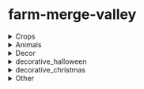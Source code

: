 # farm-merge-valley
<details>
<summary>Crops</summary>
  
| object name | code name | image |
| --- | --- | --- |
|  | avocado_1 | ![avocado_1](https://github.com/user-attachments/assets/d7ca405b-323c-420c-a563-adf21d8b0c3f) |
|  | avocado_2 | ![avocado_2](https://github.com/user-attachments/assets/31c6b93b-9a25-4bae-8580-8dbf59455d68) |
|  | avocado_3 | ![avocado_3](https://github.com/user-attachments/assets/389b65e3-75c9-4928-89ca-726a38f766b7) |
|  | avocado_4 | ![avocado_4](https://github.com/user-attachments/assets/a8e49119-efe8-4960-80c1-df67a39121e4) |
|  | carrot_1 | ![carrot_1](https://github.com/user-attachments/assets/21a18edc-570a-453d-9997-22a772f2f96c) |
|  | carrot_2 | ![carrot_2](https://github.com/user-attachments/assets/588ec300-bf1a-4bd2-b9c2-046f4f8c7a2e) |
|  | carrot_3 | ![carrot_3](https://github.com/user-attachments/assets/1556d904-cf38-42bb-a5a1-bc02f4607dc8) |
|  | carrot_4 | ![carrot_4](https://github.com/user-attachments/assets/1020bcb6-a73b-4b5e-920a-f18fcae5cb1b) |
|  | coffee_1 | ![coffee_1](https://github.com/user-attachments/assets/ca85b198-b597-4e59-8c06-c8e249410903) |
|  | coffee_2 | ![coffee_2](https://github.com/user-attachments/assets/741fd520-dd21-4464-8955-cdf868215af5) |
|  | coffee_3 | ![coffee_3](https://github.com/user-attachments/assets/8c9432fe-0045-4843-bc64-8ba379d1ee0c) |
|  | coffee_4 | ![coffee_4](https://github.com/user-attachments/assets/30db710c-9778-495c-aa7a-77d930fc8789) |
|  | corn_1 | ![corn_1](https://github.com/user-attachments/assets/9ba4fe80-59e0-48b5-b634-dd3c420a8600) |
|  | corn_2 | ![corn_2](https://github.com/user-attachments/assets/c52813bc-38d5-4af3-92f2-35387947cb4a) |
|  | corn_3 | ![corn_3](https://github.com/user-attachments/assets/2596124b-7f1f-4586-bccd-1c1eb4a7b825) |
|  | corn_4 | ![corn_4](https://github.com/user-attachments/assets/bbb4f549-6dfc-4360-b309-52b844789fb3) |
|  | soybeans_1 | ![soybeans_1](https://github.com/user-attachments/assets/f0d939db-3a14-46d6-9035-de77e3c5db70) |
|  | soybeans_2 | ![soybeans_2](https://github.com/user-attachments/assets/a957e6e6-295c-472e-a7b5-a2e4aadf1635) |
|  | soybeans_3 | ![soybeans_3](https://github.com/user-attachments/assets/e8750eba-0301-47b7-89c0-7278962b66d0) |
|  | soybeans_4 | ![soybeans_4](https://github.com/user-attachments/assets/cb9ac2ba-0898-443d-8883-d422b8302029) |
|  | sugarcane_1 | ![sugarcane_1](https://github.com/user-attachments/assets/233a2559-c50f-43b7-bab1-f0a2c24efafa) |
|  | sugarcane_2 | ![sugarcane_2](https://github.com/user-attachments/assets/a638df44-d57a-4871-b176-955df7881b75) |
|  | sugarcane_3 | ![sugarcane_3](https://github.com/user-attachments/assets/8f08dfeb-0ec0-4c84-b6ce-ac0f5c9b41b5) |
|  | sugarcane_4 | ![sugarcane_4](https://github.com/user-attachments/assets/786ac749-e661-460c-9cbc-726a19767904) |
|  | sunflower_1 | ![sunflower_1](https://github.com/user-attachments/assets/12565ced-ebcc-42be-97c8-1bcb6d6dce48) |
|  | sunflower_2 | ![sunflower_2](https://github.com/user-attachments/assets/077c5766-4621-4595-9ed1-c2941771d6ba) |
|  | sunflower_3 | ![sunflower_3](https://github.com/user-attachments/assets/ac1f4758-72ce-43f1-8487-d5bcdee6ff08) |
|  | sunflower_4 | ![sunflower_4](https://github.com/user-attachments/assets/2c909085-a5bf-4334-bf8b-26edb832e727) |
|  | tomato_1 | ![tomato_1](https://github.com/user-attachments/assets/ce3c7f6c-469b-4345-8a90-7533ddb954c7) |
|  | tomato_2 | ![tomato_2](https://github.com/user-attachments/assets/a80e9ab9-bda7-4f6b-9186-9e75fce5516f) |
|  | tomato_3 | ![tomato_3](https://github.com/user-attachments/assets/67007e12-d896-494a-b420-35ad2dff7931) |
|  | tomato_4 | ![tomato_4](https://github.com/user-attachments/assets/0ddbc971-0056-4070-9add-3aa80dfcc37c) |
|  | wheat_1 | ![wheat_1](https://github.com/user-attachments/assets/e7cf14c7-2f71-4eab-9ca8-5afc6b82b546) |
|  | wheat_2 | ![wheat_2](https://github.com/user-attachments/assets/35e8a8db-febb-4485-8eff-a26d8c01b276) |
|  | wheat_3 | ![wheat_3](https://github.com/user-attachments/assets/ee9f3ba2-1dc3-4cb9-a82d-72eb8dd1d442) |
|  | wheat_4 | ![wheat_4](https://github.com/user-attachments/assets/eb210fb6-3863-4a16-9fde-1b89038920ac) |

</details>

<details>
<summary>Animals</summary>

| object name | code name | image |
| --- | --- | --- |
|  |  | ![chicken_1](https://github.com/user-attachments/assets/1c54ba44-9d52-4b77-aa5a-d9e367fe24df) |
|  |  | ![chicken_2](https://github.com/user-attachments/assets/e61faaa2-f37b-46d3-b525-fedd353c4898) |
|  |  | ![chicken_3](https://github.com/user-attachments/assets/367c1971-3462-4b71-8036-672fafc485a7) |
|  |  | ![chicken_4](https://github.com/user-attachments/assets/ba959bab-81dc-4b0d-ba72-8c501ecb1deb) |
|  |  | ![cow_1](https://github.com/user-attachments/assets/10f12713-e7b5-46ca-9b21-304f5bdeeb1a) |
|  |  | ![cow_2](https://github.com/user-attachments/assets/f15ccc22-6bd5-4c49-a08e-27d9038e8b87) |
|  |  | ![cow_3](https://github.com/user-attachments/assets/c0e1586c-29ab-4326-9f01-b40b7539fec3) |
|  |  | ![cow_4](https://github.com/user-attachments/assets/0f0af0da-8d88-4f36-867d-5efbfd1d022e) |
|  |  | ![deer_1](https://github.com/user-attachments/assets/027edd0c-d9ce-4930-a57a-801c6048a418) |
|  |  | ![deer_2](https://github.com/user-attachments/assets/e66f44d6-15b6-4295-93ba-787e75298b5e) |
|  |  | ![deer_3](https://github.com/user-attachments/assets/a93502a3-73f9-4488-ae1f-df9e73f26778) |
|  |  | ![deer_4](https://github.com/user-attachments/assets/683bbbd8-eb61-4bcc-8402-7000e4d6ff15) |
|  |  | ![goat_1](https://github.com/user-attachments/assets/5e9076eb-38fe-4305-91f2-d19692b2ed00) |
|  |  | ![goat_2](https://github.com/user-attachments/assets/c723b5df-4941-4051-8cb5-4ffda095129c) |
|  |  | ![goat_3](https://github.com/user-attachments/assets/c225a975-acc4-4525-b5ef-02420ae3913d) |
|  |  | ![goat_4](https://github.com/user-attachments/assets/07ff5bed-1586-45a7-a82b-c7ca356e2750) |
|  |  | ![pig_1](https://github.com/user-attachments/assets/54d3c27c-a818-48d3-a80f-553fa946fd28) |
|  |  | ![pig_2](https://github.com/user-attachments/assets/fbce0efa-06cc-474d-92aa-0bc96a628a37) |
|  |  | ![pig_3](https://github.com/user-attachments/assets/9ea652e9-5241-42ea-89d4-90d3134d5208) |
|  |  | ![pig_4](https://github.com/user-attachments/assets/693f006f-01b8-4b96-81d4-e9d6954642ed) |
|  |  | ![sheep_1](https://github.com/user-attachments/assets/051cf15b-756e-4a39-bb6a-7137dd3199e1) |
|  |  | ![sheep_2](https://github.com/user-attachments/assets/796da01c-49c4-48fe-a12f-2c8182d9a796) |
|  |  | ![sheep_3](https://github.com/user-attachments/assets/a2a12dd5-fad2-4527-8546-d5358d4f743d) |
|  |  | ![sheep_4](https://github.com/user-attachments/assets/ac4df414-0b00-48c6-b324-6e9c008110fa) |
|  |  | ![trufflepig_1](https://github.com/user-attachments/assets/1d1079d9-9e0a-499d-be1e-ce9b365e2dd2) |
|  |  | ![trufflepig_2](https://github.com/user-attachments/assets/49d245e5-466b-44da-8be8-03963b7ac60c) |
|  |  | ![trufflepig_3](https://github.com/user-attachments/assets/ed40c3fa-b8c6-44e5-a856-1aa222938a87) |
|  |  | ![trufflepig_4](https://github.com/user-attachments/assets/d252de19-3769-4c93-8149-f2ae2c8b5103) |

</details>

<details>
<summary>Decor</summary>

| object name | code name | image |
| --- | --- | --- |

|  |  | ![bakery](https://github.com/user-attachments/assets/a5491934-7c04-422f-8123-df901af4e6e9)
 |
|  |  | ![barista](https://github.com/user-attachments/assets/b3be8857-83ef-445d-abda-89dbd687e840)
 |
|  |  | ![bbq](https://github.com/user-attachments/assets/45d74351-205c-41fb-8ad5-7272f3f27761)
 |
|  |  | ![building_avocadofiesta](https://github.com/user-attachments/assets/a4e521f4-2fcd-479c-9079-724cda4b2dbf)
 |
|  |  | ![building_trufflelicious](https://github.com/user-attachments/assets/e789a62b-1a67-45c2-8fbc-cc96bfc64231)
 |
|  |  | ![dairy](https://github.com/user-attachments/assets/04e4e380-5777-4145-a472-8911d4c85e82)
 |
|  |  | ![loom](https://github.com/user-attachments/assets/8ea4e179-9f52-40fd-9e13-d7853a9746f3)
 |
|  |  | ![market](https://github.com/user-attachments/assets/c6e479a9-a583-43d0-9480-9ba0cf3ad425)
 |
|  |  | ![museum](https://github.com/user-attachments/assets/df6e023d-0c9d-40d7-905b-73871373b5f3)
 |
|  |  | ![sweets](https://github.com/user-attachments/assets/76d7d225-482d-420c-b5ab-edb90e9445c3)
 |
|  |  | ![decorative_barn](https://github.com/user-attachments/assets/2cf3a590-15a9-442e-a768-71590e2808fe)
 |
|  |  | ![decorative_birdshouse](https://github.com/user-attachments/assets/39544214-df55-46e5-ba06-766b8fea5477)
 |
|  |  | ![decorative_chickencoop](https://github.com/user-attachments/assets/b053b093-8c77-414b-aff8-5b48a6f698a7)
 |
|  |  | ![decorative_doghouse](https://github.com/user-attachments/assets/7ab6c1a4-0e58-4720-8cb5-4b33d5e39550)
 |
|  |  | ![decorative_farmhouse](https://github.com/user-attachments/assets/b3842973-40b6-4d5d-99f8-a5205e2b1895)
 |
|  |  | ![decorative_feedingtrough](https://github.com/user-attachments/assets/8c2b1512-0253-4462-adf7-d5ac1c61c2f1)
 |
|  |  | ![decorative_flowerpots](https://github.com/user-attachments/assets/b3ec4a64-1274-41f9-a255-4e5f563ccdc2)
 |
|  |  | ![decorative_fountain](https://github.com/user-attachments/assets/ce649b7c-0f1e-4b54-9425-927d06711dde)
 |
|  |  | ![decorative_haywagon](https://github.com/user-attachments/assets/32cef2a7-bde6-43a9-9aa4-ec359bbc5c01)
 |
|  |  | ![decorative_lamppost](https://github.com/user-attachments/assets/0e8dddb3-a03a-4944-aaaa-101716eda327)
 |
|  |  | ![decorative_milktank](https://github.com/user-attachments/assets/c588e9ea-9db5-43f1-9466-cbcd955502e2)
 |
|  |  | ![decorative_picknicktable](https://github.com/user-attachments/assets/bf55b85b-2cf2-44be-b953-878ccb687606)
 |
|  |  | ![decorative_shed](https://github.com/user-attachments/assets/3c1efd42-6126-4aee-83d4-b4d7b31cd024)
 |
|  |  | ![decorative_silo](https://github.com/user-attachments/assets/d7d79365-026e-47dc-915e-8a16185d1005)
 |
|  |  | ![decorative_stoneflowerpot](https://github.com/user-attachments/assets/1cd9c0c1-bdea-4f79-b667-b53d41371336)
 |
|  |  | ![decorative_toilet](https://github.com/user-attachments/assets/ea432bc1-bf2f-49ce-ad9f-1c11ce6788e1)
 |
|  |  | ![decorative_watertower](https://github.com/user-attachments/assets/f20d400b-cab9-473f-80ac-43aabf8c1e3c)
 |
|  |  | ![decorative_well](https://github.com/user-attachments/assets/730f68ff-0041-4b03-b777-e5609d5fcb44)
 |
|  |  | ![decorative_windmill](https://github.com/user-attachments/assets/dff98741-40df-4496-aa9a-5a366237978d)
 |
|  |  | ![trainstation](https://github.com/user-attachments/assets/3ceaf937-3b4c-4628-9a4b-46489245d335)
 |
|  |  |  |
|  |  |  |
|  |  |  |
|  |  |  |
|  |  |  |
|  |  |  |
|  |  |  |
|  |  |  |
|  |  |  |
|  |  |  |
|  |  |  |
|  |  |  |
|  |  |  |
|  |  |  |
|  |  |  |
|  |  |  |
|  |  |  |
|  |  |  |
|  |  |  |
|  |  |  |
|  |  |  |
|  |  |  |
|  |  |  |
|  |  |  |
|  |  |  |
|  |  |  |
|  |  |  |
|  |  |  |
|  |  |  |
|  |  |  |
|  |  |  |
|  |  |  |
|  |  |  |
|  |  |  |
|  |  |  |
|  |  |  |
|  |  |  |
|  |  |  |
|  |  |  |
|  |  |  |

</details>

<details>
<summary>decorative_halloween</summary>

| object name | code name | image |
| --- | --- | --- |

|  |  |  |
|  |  |  |
|  |  |  |
|  |  |  |
|  |  |  |
|  |  |  |
|  |  |  |

</details>

<details>
<summary>decorative_christmas</summary>

| object name | code name | image |
| --- | --- | --- |

|  |  |  |
|  |  |  |
|  |  |  |
|  |  |  |
|  |  |  |
|  |  |  |
|  |  |  |

</details>

<details>
<summary>Other</summary>

| object name | code name | image |
| --- | --- | --- |

|  |  |  |
|  |  |  |
|  |  |  |
|  |  |  |
|  |  |  |
|  |  |  |
|  |  |  |

</details>
